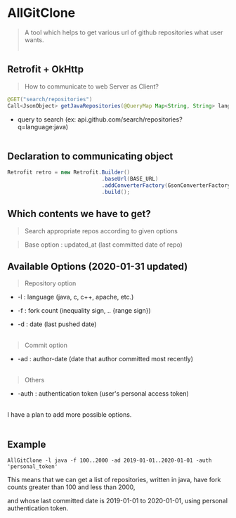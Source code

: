# AllGitClone
>A tool which helps to get various url of github repositories what user wants.<br /><br />


## Retrofit + OkHttp
>How to communicate to web Server as Client?
```java
@GET("search/repositories")
Call<JsonObject> getJavaRepositories(@QueryMap Map<String, String> lang);
```

  - query to search (ex: api.github.com/search/repositories?q=language:java)<br /><br />


## Declaration to communicating object
```java
Retrofit retro = new Retrofit.Builder()
                              .baseUrl(BASE_URL)
                              .addConverterFactory(GsonConverterFactory.create())
                              .build();
```  


## Which contents we have to get?
>Search appropriate repos according to given options

>Base option : updated_at (last committed date of repo)  



## Available Options (2020-01-31 updated)
> Repository option

- -l  :  language (java, c, c++, apache, etc.)  <br />

- -f  :  fork count (inequality sign, .. {range sign})  <br />

- -d  :  date (last pushed date)  <br /><br />



> Commit option

- -ad  :  author-date (date that author committed most recently)  <br /><br />



> Others

- -auth  :  authentication token (user's personal access token)  <br /><br />



I have a plan to add more possible options.  <br /><br />



## Example
```linux
AllGitClone -l java -f 100..2000 -ad 2019-01-01..2020-01-01 -auth 'personal_token'  
```

This means that we can get a list of repositories, written in java, have fork counts greater than 100 and less than 2000,  <br />

and whose last committed date is 2019-01-01 to 2020-01-01, using personal authentication token.


